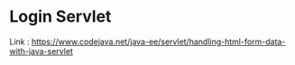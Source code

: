 # Login Servlet

Link : https://www.codejava.net/java-ee/servlet/handling-html-form-data-with-java-servlet